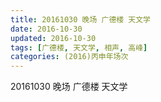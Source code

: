 ```yaml
---
title: 20161030 晚场 广德楼 天文学
date: 2016-10-30
updated: 2016-10-30
tags: [广德楼, 天文学, 相声, 高峰] 
categories: (2016)丙申年场次 
---
```

20161030 晚场 广德楼 天文学
